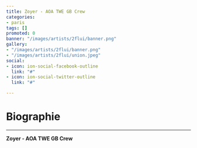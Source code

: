 ```yaml
---
title: Zoyer - AOA TWE GB Crew
categories:
- paris
tags: []
promoted: 0
banner: "/images/artists/2flui/banner.png"
gallery:
- "/images/artists/2flui/banner.png"
- "/images/artists/2flui/union.jpeg"
social:
- icon: ion-social-facebook-outline
  link: "#"
- icon: ion-social-twitter-outline
  link: "#"

---
```

# Biographie
---

**Zoyer - AOA TWE GB Crew**
